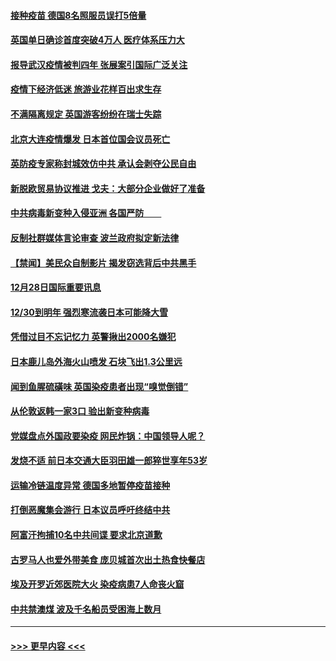 #### [接种疫苗 德国8名照服员误打5倍量](../pages/prog202/a103019869.md?t=12291351) 
#### [英国单日确诊首度突破4万人 医疗体系压力大](../pages/prog202/a103019846.md?t=12291351) 
#### [报导武汉疫情被判四年 张展案引国际广泛关注](../pages/prog202/a103019801.md?t=12291351) 
#### [疫情下经济低迷 旅游业花样百出求生存](../pages/prog202/a103019735.md?t=12291351) 
#### [不满隔离规定 英国游客纷纷在瑞士失踪](../pages/prog202/a103019724.md?t=12291351) 
#### [北京大连疫情爆发 日本首位国会议员死亡](../pages/prog202/a103019737.md?t=12291351) 
#### [英防疫专家称封城效仿中共 承认会剥夺公民自由](../pages/prog202/a103019679.md?t=12291351) 
#### [新脱欧贸易协议推进 戈夫：大部分企业做好了准备](../pages/prog202/a103019712.md?t=12291351) 
#### [中共病毒新变种入侵亚洲 各国严防　　](../pages/prog202/a103019579.md?t=12291351) 
#### [反制社群媒体言论审查 波兰政府拟定新法律](../pages/prog202/a103019541.md?t=12291351) 
#### [【禁闻】美民众自制影片 揭发窃选背后中共黑手](../pages/prog202/a103019539.md?t=12291351) 
#### [12月28日国际重要讯息](../pages/prog202/a103019379.md?t=12291351) 
#### [12/30到明年 强烈寒流袭日本可能降大雪](../pages/prog202/a103019347.md?t=12291351) 
#### [凭借过目不忘记忆力 英警揪出2000名嫌犯](../pages/prog202/a103019317.md?t=12291351) 
#### [日本鹿儿岛外海火山喷发 石块飞出1.3公里远](../pages/prog202/a103019239.md?t=12291351) 
#### [闻到鱼腥硫磺味 英国染疫患者出现“嗅觉倒错”](../pages/prog202/a103019179.md?t=12291351) 
#### [从伦敦返韩一家3口 验出新变种病毒](../pages/prog202/a103019156.md?t=12291351) 
#### [党媒盘点外国政要染疫 网民炸锅：中国领导人呢？](../pages/prog202/a103019118.md?t=12291351) 
#### [发烧不适 前日本交通大臣羽田雄一郎猝世享年53岁](../pages/prog202/a103019114.md?t=12291351) 
#### [运输冷链温度异常 德国多地暂停疫苗接种](../pages/prog202/a103019040.md?t=12291351) 
#### [打倒恶魔集会游行 日本议员呼吁终结中共](../pages/prog202/a103019030.md?t=12291351) 
#### [阿富汗拘捕10名中共间谍 要求北京道歉](../pages/prog202/a103019025.md?t=12291351) 
#### [古罗马人也爱外带美食 庞贝城首次出土热食快餐店](../pages/prog202/a103018876.md?t=12291351) 
#### [埃及开罗近郊医院大火 染疫病患7人命丧火窟](../pages/prog202/a103018859.md?t=12291351) 
#### [中共禁澳煤 波及千名船员受困海上数月](../pages/prog202/a103018842.md?t=12291351) 

----
#### [ >>> 更早内容 <<< ](../indexes/prog202-earlier.md)
